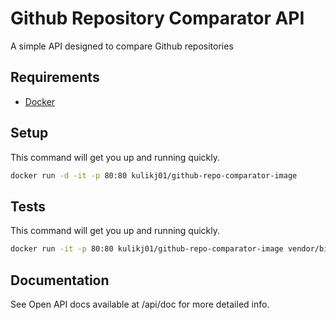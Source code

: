 # Github Repository Comparator API

A simple API designed to compare Github repositories

## Requirements

* [Docker](https://www.docker.com/products/docker-desktop)

## Setup

This command will get you up and running quickly.

```bash
docker run -d -it -p 80:80 kulikj01/github-repo-comparator-image
```

## Tests

This command will get you up and running quickly.

```bash
docker run -it -p 80:80 kulikj01/github-repo-comparator-image vendor/bin/codecept run
```

## Documentation

See Open API docs available at /api/doc for more detailed info.